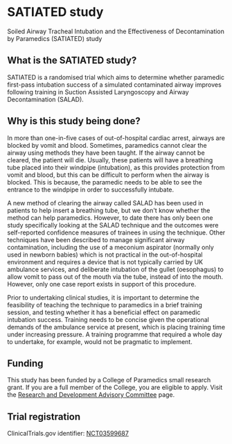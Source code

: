 # SATIATED study
Soiled Airway Tracheal Intubation and the Effectiveness of Decontamination by Paramedics (SATIATED) study

## What is the SATIATED study?
SATIATED is a randomised trial which aims to determine whether paramedic first-pass intubation success of a simulated contaminated airway improves following training in Suction Assisted Laryngoscopy and Airway Decontamination (SALAD).

## Why is this study being done?
In more than one-in-five cases of out-of-hospital cardiac arrest, airways are blocked by vomit and blood. Sometimes, paramedics cannot clear the airway using methods they have been taught. If the airway cannot be cleared, the patient will die. Usually, these patients will have a breathing tube placed into their windpipe (intubation), as this provides protection from vomit and blood, but this can be difficult to perform when the airway is blocked. This is because, the paramedic needs to be able to see the entrance to the windpipe in order to successfully intubate.

A new method of clearing the airway called SALAD has been used in patients to help insert a breathing tube, but we don't know whether the method can help paramedics. However, to date there has only been one study specifically looking at the SALAD technique and the outcomes were self-reported confidence measures of trainees in using the technique. Other techniques have been described to manage significant airway contamination, including the use of a meconium aspirator (normally only used in newborn babies) which is not practical in the out-of-hospital environment and requires a device that is not typically carried by UK ambulance services, and deliberate intubation of the gullet (oesophagus) to allow vomit to pass out of the mouth via the tube, instead of into the mouth. However, only one case report exists in support of this procedure.

Prior to undertaking clinical studies, it is important to determine the feasibility of teaching the technique to paramedics in a brief training session, and testing whether it has a beneficial effect on paramedic intubation success. Training needs to be concise given the operational demands of the ambulance service at present, which is placing training time under increasing pressure. A training programme that required a whole day to undertake, for example, would not be pragmatic to implement.

## Funding
This study has been funded by a College of Paramedics small research grant. If you are a full member of the College, you are eligible to apply. Visit the [Research and Development Advisory Committee](https://www.collegeofparamedics.co.uk/college-governance/structure/research_and_audit_committee) page.

## Trial registration
ClinicalTrials.gov identifier: [NCT03599687](https://clinicaltrials.gov/ct2/show/NCT03599687)

